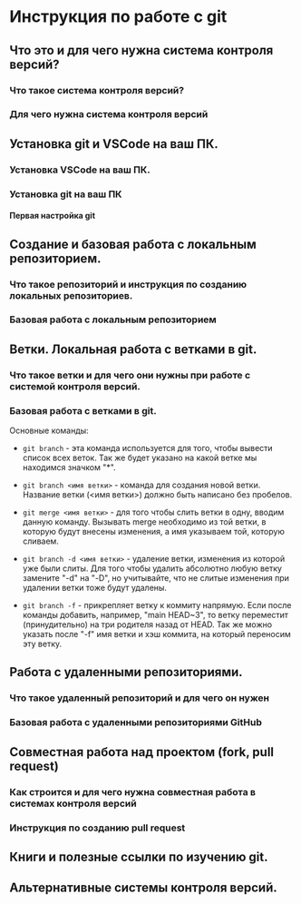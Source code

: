 # Инструкция по работе с git

## Что это и для чего нужна система контроля версий?

### Что такое система контроля версий?

### Для чего нужна система контроля версий

## Установка git и VSCode на ваш ПК.

### Установка VSCode на ваш ПК.

### Установка git на ваш ПК

#### Первая настройка git

## Создание и базовая работа с локальным репозиторием.

### Что такое репозиторий и инструкция по созданию локальных репозиториев.

### Базовая работа с локальным репозиторием

## Ветки. Локальная работа с ветками в git.

### Что такое ветки и для чего они нужны при работе с системой контроля версий.

### Базовая работа с ветками в git.
Основные команды:

* ```git branch``` - эта команда используется для того, чтобы вывести список всех веток. Так же будет указано на какой ветке мы находимся значком "*".

*  ```git branch <имя ветки>``` - команда для создания новой ветки. Название ветки (<имя ветки>) должно быть написано без пробелов.

* ```git merge <имя ветки>``` - для того чтобы слить ветки в одну, вводим данную команду. Вызывать merge необходимо из той ветки, в которую будут внесены изменения, а имя указываем той, которую сливаем.

* ```git branch -d <имя ветки>``` - удаление ветки, изменения из которой уже были слиты. Для того чтобы удалить абсолютно любую ветку замените "-d" на "-D", но учитывайте, что не слитые изменения при удалении ветки тоже будут удалены.

* ```git branch -f``` - прикрепляет ветку к коммиту напрямую. Если после команды добавить, например, "main HEAD~3", то ветку переместит (принудительно) на три родителя назад от HEAD. Так же можно указать после "-f" имя ветки и хэш коммита, на который переносим эту ветку.

## Работа с удаленными репозиториями.

### Что такое удаленный репозиторий и для чего он нужен

### Базовая работа с удаленными репозиториями GitHub

## Совместная работа над проектом (fork, pull request)

### Как строится и для чего нужна совместная работа в системах контроля версий

### Инструкция по созданию pull request

## Книги и полезные ссылки по изучению git.

## Альтернативные системы контроля версий.

